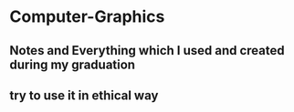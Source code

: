# Computer-Graphics

## Notes and Everything which I used and created during my graduation

## try to use it in ethical way
